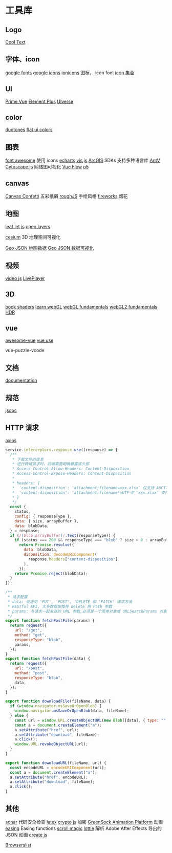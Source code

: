 # 工具库

## Logo

[Cool Text](https://cooltext.com/)

## 字体、icon

[google fonts](https://fonts.google.com/)
[google icons](https://fonts.google.com/icons)
[ionicons](https://ionic.io/ionicons) 图标， icon font
[icon 集合](https://icones.js.org/)

## UI

[Prime Vue](https://primevue.org/)
[Element Plus](https://element-plus.org/)
[UIverse](https://uiverse.io/)

## color

[duotones](https://duotones.co/)
[flat ui colors](https://flatuicolors.com/)

## 图表

[font awesome](https://fontawesome.com/) 使用 icons
[echarts](https://echarts.apache.org/zh/index.html)
[vis.js](https://visjs.org/)
[ArcGIS](https://developers.arcgis.com/) SDKs 支持多种语言库
[AntV](https://antv.antgroup.com/)
[Cytoscape.js](https://js.cytoscape.org/) 网络图可视化
[Vue Flow](https://vueflow.dev/)
[p5](https://p5js.org/)

## canvas

[Canvas Confetti](https://www.kirilv.com/canvas-confetti/) 五彩纸屑
[roughJS](https://roughjs.com/) 手绘风格
[fireworks](https://github.com/crashmax-dev/fireworks-js) 烟花

## 地图

[leaf let js](https://leafletjs.com/)
[open layers](https://openlayers.org/)

[cesium](https://cesium.com/platform/cesiumjs/) 3D 地理空间可视化

[Geo JSON 地图数据](https://datav.aliyun.com/portal/school/atlas/area_selector)
[Geo JSON 数据可视化](https://geojson.io/)

## 视频

[video js](https://docs.videojs.com/)
[LivePlayer](https://www.liveqing.com/docs/manuals/LivePlayer.html)

## 3D

[book shaders](https://thebookofshaders.com/)
[learn webGL](https://learnwebgl.brown37.net/)
[webGL fundamentals](https://webglfundamentals.org/webgl/lessons/zh_cn/)
[webGL2 fundamentals](https://webgl2fundamentals.org/)
[HDR](https://polyhaven.com/hdris/skies)

## vue

[awesome-vue](https://github.com/vuejs/awesome-vue)
[vue use](https://vueuse.org/)

vue-puzzle-vcode

## 文档

[documentation](https://docus.dev/)

## 规范

[jsdoc](https://www.jsdoc.com.cn/)

## HTTP 请求

[axios](https://axios-http.com/)

```js
service.interceptors.response.use((response) => {
  /**
   * 下载文件的信息
   * 进行跨域请求时，后端需要明确暴露该头部
   * Access-Control-Allow-Headers: Content-Disposition
   * Access-Control-Expose-Headers: Content-Disposition
   *
   * headers: {
   *  'content-disposition': 'attachment;filename=xxx.xlsx' 仅支持 ASCII，不支持中文、空格、特殊字符
   *  'content-disposition': 'attachment;filename*=UTF-8''xxx.xlsx' 支持 UTF-8 编码
   * }
   */
  const {
    status,
    config: { responseType },
    data: { size, arrayBuffer },
    data: blobData,
  } = response;
  if (/(blob|arrayBuffer)/.test(responseType)) {
    if (status === 200 && responseType === "blob" ? size > 0 : arrayBuffer > 0)
      return Promise.resolve({
        data: blobData,
        disposition: decodeURIComponent(
          response.headers["content-disposition"]
        ),
      });
    return Promise.reject(blobData);
  }
});

/**
 * 请求配置
 * data: 仅适用 'PUT', 'POST', 'DELETE 和 'PATCH' 请求方法
 * RESTful API, 大多数框架推荐 delete 用 Path 参数
 * params: 与请求一起发送的 URL 参数,必须是一个简单对象或 URLSearchParams 对象
 */
export function fetchPostFile(params) {
  return request({
    url: "/get",
    method: "get",
    responseType: "blob",
    params,
  });
}
export function fetchPostFile(data) {
  return request({
    url: "/post",
    method: "post",
    responseType: "blob",
    data,
  });
}

export function downloadFile(fileName, data) {
  if (window.navigator.msSaveOrOpenBlob) {
    window.navigator.msSaveOrOpenBlob(data, fileName);
  } else {
    const url = window.URL.createObjectURL(new Blob([data], { type: "" }));
    const a = document.createElement("a");
    a.setAttribute("href", url);
    a.setAttribute("download", fileName);
    a.click();
    window.URL.revokeObjectURL(url);
  }
}

export function downloadURL(fileName, url) {
  const encodeURL = encodeURIComponent(url);
  const a = document.createElement("a");
  a.setAttribute("href", encodeURL);
  a.setAttribute("download", fileName);
  a.click();
}
```

## 其他

[sonar](https://www.sonarsource.com/) 代码安全检查
[latex](https://latex.js.org/)
[crypto js](https://cryptojs.gitbook.io/) 加密
[GreenSock Animation Platform](https://gsap.com/) 动画
[easing](https://easings.net/) Easing functions
[scroll magic](https://scrollmagic.io/)
[lottie](https://airbnb.io/lottie) 解析 Adobe After Effects 导出的 JSON 动画
[create js](https://createjs.com/)

[Browserslist](https://browsersl.ist/)

